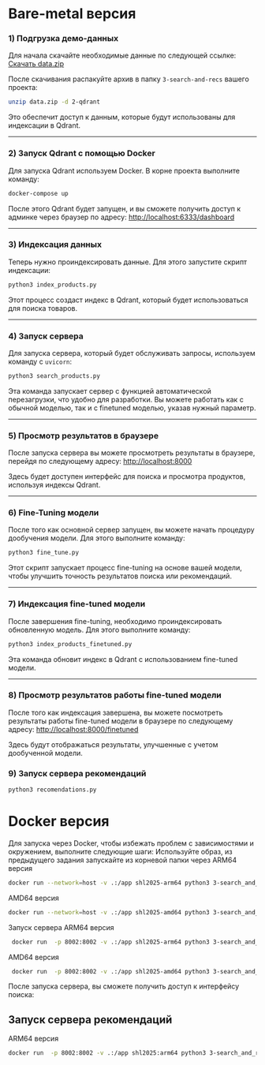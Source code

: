 # Bare-metal версия
### 1) Подгрузка демо-данных

Для начала скачайте необходимые данные по следующей ссылке:
[Скачать data.zip](https://storage.yandexcloud.net/shl2025/2-qdrant/data.zip)

После скачивания распакуйте архив в папку `3-search-and-recs` вашего проекта:

```bash
unzip data.zip -d 2-qdrant
```

Это обеспечит доступ к данным, которые будут использованы для индексации в Qdrant.

---

### 2) Запуск Qdrant с помощью Docker

Для запуска Qdrant используем Docker. В корне проекта выполните команду:

```bash
docker-compose up
```

После этого Qdrant будет запущен, и вы сможете получить доступ к админке через браузер по адресу:
[http://localhost:6333/dashboard](http://localhost:6333/dashboard)

---

### 3) Индексация данных

Теперь нужно проиндексировать данные. Для этого запустите скрипт индексации:

```bash
python3 index_products.py
```

Этот процесс создаст индекс в Qdrant, который будет использоваться для поиска товаров.

---

### 4) Запуск сервера

Для запуска сервера, который будет обслуживать запросы, используем команду с `uvicorn`:

```bash
python3 search_products.py
```

Эта команда запускает сервер с функцией автоматической перезагрузки, что удобно для разработки. Вы можете работать как с обычной моделью, так и с finetuned моделью, указав нужный параметр.

---

### 5) Просмотр результатов в браузере

После запуска сервера вы можете просмотреть результаты в браузере, перейдя по следующему адресу:
[http://localhost:8000](http://localhost:8000)

Здесь будет доступен интерфейс для поиска и просмотра продуктов, используя индексы Qdrant.

---

### 6) Fine-Tuning модели

После того как основной сервер запущен, вы можете начать процедуру дообучения модели. Для этого выполните команду:

```bash
python3 fine_tune.py
```

Этот скрипт запускает процесс fine-tuning на основе вашей модели, чтобы улучшить точность результатов поиска или рекомендаций.

---

### 7) Индексация fine-tuned модели

После завершения fine-tuning, необходимо проиндексировать обновленную модель. Для этого выполните команду:

```bash
python3 index_products_finetuned.py
```

Эта команда обновит индекс в Qdrant с использованием fine-tuned модели.

---

### 8) Просмотр результатов  работы fine-tuned модели

После того как индексация завершена, вы можете посмотреть результаты работы fine-tuned модели в браузере по следующему адресу:
[http://localhost:8000/finetuned](http://localhost:8000/finetuned)

Здесь будут отображаться результаты, улучшенные с учетом дообученной модели.

### 9) Запуск сервера рекомендаций 
```bash
python3 recomendations.py
```

# Docker версия
Для запуска через Docker, чтобы избежать проблем с зависимостями и окружением, выполните следующие шаги:
Используйте образ, из предыдущего задания
запускайте из корневой папки через 
ARM64 версия
```bash
docker run --network=host -v .:/app shl2025-arm64 python3 3-search_and_recs/index_products.py
```
AMD64 версия
```bash
docker run --network=host -v .:/app shl2025-amd64 python3 3-search_and_recs/index_products.py
```


Запуск сервера
ARM64 версия
```bash
 docker run  -p 8002:8002 -v .:/app shl2025-arm64 python3 3-search_and_recs/search_products.py
```
AMD64 версия
```bash
 docker run  -p 8002:8002 -v .:/app shl2025-amd64 python3 3-search_and_recs/search_products.py
```
После запуска сервера, вы сможете получить доступ к интерфейсу поиска:


## Запуск сервера рекомендаций

ARM64 версия
```bash
docker run  -p 8002:8002 -v .:/app shl2025:arm64 python3 3-search_and_recs/recomendations.py   
```


